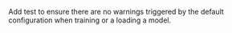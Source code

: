 Add test to ensure there are no warnings triggered by the default configuration when training or a loading a model.